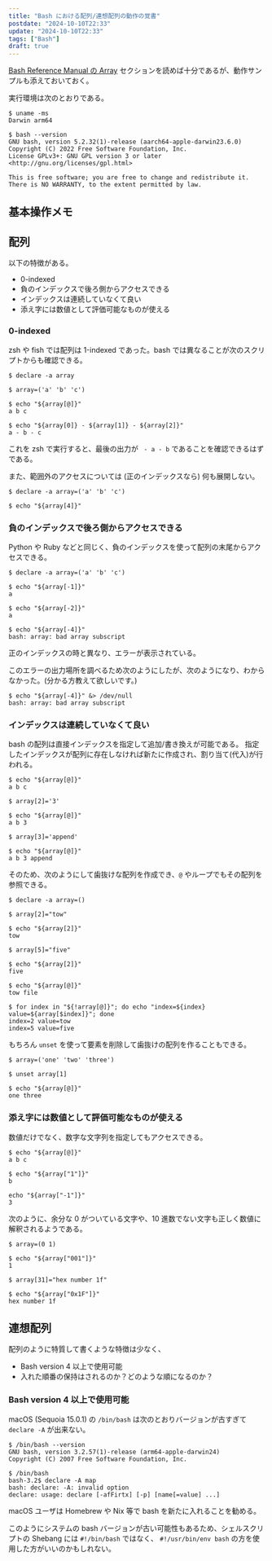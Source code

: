 ```yaml
---
title: "Bash における配列/連想配列の動作の覚書"
postdate: "2024-10-10T22:33"
update: "2024-10-10T22:33"
tags: ["Bash"]
draft: true
---
```


[Bash Reference Manual の Array](https://www.gnu.org/software/bash/manual/bash.html#Arrays) セクションを読めば十分であるが、動作サンプルも添えておいておく。

実行環境は次のとおりである。

```
$ uname -ms
Darwin arm64

$ bash --version
GNU bash, version 5.2.32(1)-release (aarch64-apple-darwin23.6.0)
Copyright (C) 2022 Free Software Foundation, Inc.
License GPLv3+: GNU GPL version 3 or later <http://gnu.org/licenses/gpl.html>

This is free software; you are free to change and redistribute it.
There is NO WARRANTY, to the extent permitted by law.
```

## 基本操作メモ

## 配列

以下の特徴がある。

- 0-indexed
- 負のインデックスで後ろ側からアクセスできる
- インデックスは連続していなくて良い
- 添え字には数値として評価可能なものが使える

### 0-indexed

zsh や fish では配列は 1-indexed であった。bash では異なることが次のスクリプトからも確認できる。

```shell
$ declare -a array

$ array=('a' 'b' 'c')

$ echo "${array[@]}"
a b c

$ echo "${array[0]} - ${array[1]} - ${array[2]}"
a - b - c
```

これを zsh で実行すると、最後の出力が ` - a - b` であることを確認できるはずである。

また、範囲外のアクセスについては (正のインデックスなら) 何も展開しない。

```
$ declare -a array=('a' 'b' 'c')

$ echo "${array[4]}"

```

### 負のインデックスで後ろ側からアクセスできる

Python や Ruby などと同じく、負のインデックスを使って配列の末尾からアクセスできる。

```shell
$ declare -a array=('a' 'b' 'c')

$ echo "${array[-1]}"
a

$ echo "${array[-2]}"
a

$ echo "${array[-4]}"
bash: array: bad array subscript
```

正のインデックスの時と異なり、エラーが表示されている。

このエラーの出力場所を調べるため次のようにしたが、次のようになり、わからなかった。(分かる方教えて欲しいです。)

```shell
$ echo "${array[-4]}" &> /dev/null
bash: array: bad array subscript
```

### インデックスは連続していなくて良い

bash の配列は直接インデックスを指定して追加/書き換えが可能である。
指定したインデックスが配列に存在しなければ新たに作成され、割り当て(代入)が行われる。

```shell
$ echo "${array[@]}"
a b c

$ array[2]='3'

$ echo "${array[@]}"
a b 3

$ array[3]='append'

$ echo "${array[@]}"
a b 3 append
```

そのため、次のようにして歯抜けな配列を作成でき、`@` やループでもその配列を参照できる。

```shell
$ declare -a array=()

$ array[2]="tow"

$ echo "${array[2]}"
tow

$ array[5]="five"

$ echo "${array[2]}"
five

$ echo "${array[@]}"
tow file

$ for index in "${!array[@]}"; do echo "index=${index} value=${array[$index]}"; done
index=2 value=tow
index=5 value=five
```

もちろん `unset` を使って要素を削除して歯抜けの配列を作ることもできる。

```shell
$ array=('one' 'two' 'three')

$ unset array[1]

$ echo "${array[@]}"
one three
```

### 添え字には数値として評価可能なものが使える

数値だけでなく、数字な文字列を指定してもアクセスできる。

```shell
$ echo "${array[@]}"
a b c

$ echo "${array["1"]}"
b

echo "${array["-1"]}"
3
```

次のように、余分な 0 がついている文字や、10 進数でない文字も正しく数値に解釈されるようである。

```shell
$ array=(0 1)

$ echo "${array["001"]}"
1

$ array[31]="hex number 1f"

$ echo "${array["0x1F"]}"
hex number 1f
```

## 連想配列

配列のように特質して書くような特徴は少なく、

- Bash version 4 以上で使用可能
- 入れた順番の保持はされるのか？どのような順になるのか？

### Bash version 4 以上で使用可能

macOS (Sequoia 15.0.1) の `/bin/bash` は次のとおりバージョンが古すぎて `declare -A` が出来ない。

```
$ /bin/bash --version
GNU bash, version 3.2.57(1)-release (arm64-apple-darwin24)
Copyright (C) 2007 Free Software Foundation, Inc.

$ /bin/bash
bash-3.2$ declare -A map
bash: declare: -A: invalid option
declare: usage: declare [-afFirtx] [-p] [name[=value] ...]
```

macOS ユーザは Homebrew や Nix 等で bash を新たに入れることを勧める。

このようにシステムの bash バージョンが古い可能性もあるため、シェルスクリプトの Shebang には `#!/bin/bash` ではなく、 `#!/usr/bin/env bash` の方を使用した方がいいのかもしれない。
